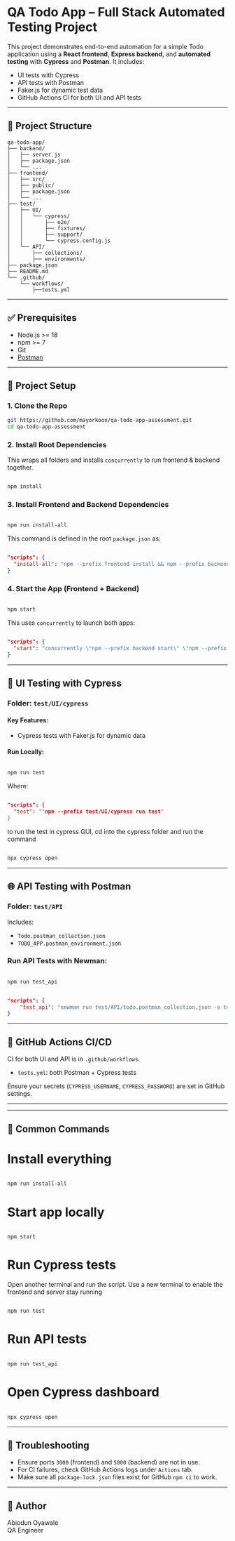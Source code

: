 
# QA Todo App – Full Stack Automated Testing Project

This project demonstrates end-to-end automation for a simple Todo application using a **React frontend**, **Express backend**, and **automated testing** with **Cypress** and **Postman**. It includes:
- UI tests with Cypress
- API tests with Postman
- Faker.js for dynamic test data
- GitHub Actions CI for both UI and API tests

---

## 📁 Project Structure

```
qa-todo-app/
├── backend/
│   ├── server.js
│   ├── package.json
│   └── ...
├── frontend/
│   ├── src/
│   ├── public/
│   ├── package.json
│   └── ...
├── test/
│   ├── UI/
│   │   └── cypress/
│   │       ├── e2e/
│   │       ├── fixtures/
│   │       ├── support/
│   │       └── cypress.config.js
│   └── API/
│       ├── collections/
│       ├── environments/
├── package.json
├── README.md
└── .github/
    └── workflows/
        ├──tests.yml
```

---

## ✅ Prerequisites

- Node.js >= 18
- npm >= 7
- Git
- [Postman](https://www.postman.com/downloads/)

---

## 🔧 Project Setup

### 1. Clone the Repo

```bash
git https://github.com/mayorkoon/qa-todo-app-assessment.git
cd qa-todo-app-assessment
```

### 2. Install Root Dependencies

This wraps all folders and installs `concurrently` to run frontend & backend together.

```bash

npm install

```

### 3. Install Frontend and Backend Dependencies

```bash

npm run install-all

```
This command is defined in the root `package.json` as:

```json

"scripts": {
  "install-all": "npm --prefix frontend install && npm --prefix backend install && npm --prefix test/UI/cypress install"
}
```

### 4. Start the App (Frontend + Backend)

```bash

npm start

```

This uses `concurrently` to launch both apps:

```json

"scripts": {
  "start": "concurrently \"npm --prefix backend start\" \"npm --prefix frontend start\"",
}

```
---

## 🧪 UI Testing with Cypress

### Folder: `test/UI/cypress`

#### Key Features:

- Cypress tests with Faker.js for dynamic data

#### Run Locally:

```bash

npm run test

```

Where:

```json

"scripts": {
  "test": ""npm --prefix test/UI/cypress run test"
}

```

to run the test in cypress GUI, cd into the cypress folder and run the command 

```bash

npx cypress open

```
---

## 🌐 API Testing with Postman

### Folder: `test/API`

Includes:

- `Todo.postman_collection.json`
- `TODO_APP.postman_environment.json`

### Run API Tests with Newman:

```bash

npm run test_api

```

```json

"scripts": {
    "test_api": "newman run test/API/todo.postman_collection.json -e test/API/TODO_APPruns .postman_environment.json --reporters cli"
}

```

---

## 🤖 GitHub Actions CI/CD

CI for both UI and API is in `.github/workflows`.

- `tests.yml`: both Postman + Cypress tests


Ensure your secrets (`CYPRESS_USERNAME`, `CYPRESS_PASSWORD`) are set in GitHub settings.

---
---

## 🔄 Common Commands


# Install everything
```bash

npm run install-all

```
# Start app locally
```bash

npm start

```
# Run Cypress tests

Open another terminal and run the script. Use a new terminal to enable the frontend and server stay running

```bash

npm run test

```
# Run API tests
```bash

npm run test_api

```
# Open Cypress dashboard
```bash

npx cypress open

```

---

## 🧼 Troubleshooting

- Ensure ports `3000` (frontend) and `5000` (backend) are not in use.
- For CI failures, check GitHub Actions logs under `Actions` tab.
- Make sure all `package-lock.json` files exist for GitHub `npm ci` to work.

---

## 👤 Author

Abiodun Oyawale  
QA Engineer
